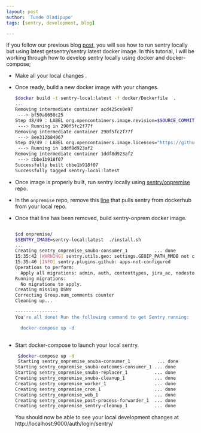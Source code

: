 ```yaml
---
layout: post
author: 'Tunde Oladipupo'
tags: [sentry, development, blog]

---
```


 If you follow our previous blog [post](./2020-02-22-running-sentry-with-docker-compose.md), you will see how to run sentry locally but using latest getsentry/sentry:latest docker image. In this tutorial, I will be working through how to develop sentry locally using docker and docker-compose;

+ Make all your  local changes .

+ Once ready, build a new docker image with your changes.

  ```bash
  $docker build -t sentry-local:latest -f docker/Dockerfile  .
  ...
  Removing intermediate container acd425ce0e97
   ---> bf50a8650c25
  Step 48/49 : LABEL org.opencontainers.image.revision=$SOURCE_COMMIT
   ---> Running in 290f5fc2f77f
  Removing intermediate container 290f5fc2f77f
   ---> 8ee312b84967
  Step 49/49 : LABEL org.opencontainers.image.licenses="https://github.com/getsentry/sentry/blob/${SOURCE_COMMIT:-master}/LICENSE"
   ---> Running in 1ddf8d923af2
  Removing intermediate container 1ddf8d923af2
   ---> cbbe1b918f07
  Successfully built cbbe1b918f07
  Successfully tagged sentry-local:latest
  ```

  

+ Once image is properly built, run sentry locally using [sentry/onpremise](https://github.com/getsentry/onpremise) repo.

+ In the `onpremise` repo, remove this [line](https://github.com/getsentry/onpremise/blob/master/install.sh#L109) that pulls sentry  from dockerhub  from your local repo.

+ Once that line has been removed, build sentry-onprem docker image.

  ```bash 
  
  $cd onpremise/
  $SENTRY_IMAGE=sentry-local:latest  ./install.sh
  ...
  Creating sentry_onpremise_snuba-consumer_1          ... done
  15:35:42 [WARNING] sentry.utils.geo: settings.GEOIP_PATH_MMDB not configured.
  15:35:46 [INFO] sentry.plugins.github: apps-not-configured
  Operations to perform:
    Apply all migrations: admin, auth, contenttypes, jira_ac, nodestore, sentry, sessions, sites, social_auth
  Running migrations:
    No migrations to apply.
  Creating missing DSNs
  Correcting Group.num_comments counter
  Cleaning up...
  
  ----------------
  You're all done! Run the following command to get Sentry running:
  
    docker-compose up -d
    
  ```

  

+ Start docker-compose to launch your local sentry.

  ```bash
   $docker-compose up -d
   Starting sentry_onpremise_snuba-consumer_1          ... done
  Starting sentry_onpremise_snuba-outcomes-consumer_1 ... done
  Starting sentry_onpremise_snuba-replacer_1          ... done
  Creating sentry_onpremise_snuba-cleanup_1           ... done
  Creating sentry_onpremise_worker_1                  ... done
  Creating sentry_onpremise_cron_1                    ... done
  Creating sentry_onpremise_web_1                     ... done
  Creating sentry_onpremise_post-process-forwarder_1  ... done
  Creating sentry_onpremise_sentry-cleanup_1          ... done
  ```

  

  You should now be able to see your local development changes at http://localhost:9000/auth/login/sentry/

  



